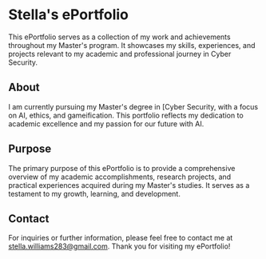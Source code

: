 # Stella's ePortfolio

This ePortfolio serves as a collection of my work and achievements throughout my Master's program. It showcases my skills, experiences, and projects relevant to my academic and professional journey in Cyber Security. 

## About

I am currently pursuing my Master's degree in [Cyber Security, with a focus on AI, ethics, and gameification. This portfolio reflects my dedication to academic excellence and my passion for our future with AI.

## Purpose

The primary purpose of this ePortfolio is to provide a comprehensive overview of my academic accomplishments, research projects, and practical experiences acquired during my Master's studies. It serves as a testament to my growth, learning, and development.

## Contact

For inquiries or further information, please feel free to contact me at stella.williams283@gmail.com. Thank you for visiting my ePortfolio!
